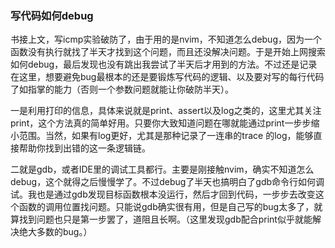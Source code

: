 ### 写代码如何debug

​	书接上文，写icmp实验破防了，由于用的是nvim，不知道怎么debug，因为一个函数没有执行就找了半天才找到这个问题，而且还没解决问题。于是开始上网搜索如何debug，最后发现也没有跳出我尝试了半天后才用到的方法。不过还是记录在这里，想要避免bug最根本的还是要锻炼写代码的逻辑、以及要对写的每行代码了如指掌的能力（否则一个参数问题就能让你破防半天）。

​	一是利用打印的信息，具体来说就是print、assert以及log之类的，这里尤其关注print，这个方法真的简单好用。只要你大致知道问题在哪就能通过print一步步缩小范围。当然，如果有log更好，尤其是那种记录了一连串的trace 的log，能够直接帮助你找到出错的这一条逻辑链。

​	二就是gdb，或者IDE里的调试工具都行。主要是刚接触nvim，确实不知道怎么debug，这个就得之后慢慢学了。不过debug了半天也搞明白了gdb命令行如何调试。我也是通过gdb发现目标函数根本没运行，然后才回到代码，一步步去改变这个函数的调用位置找问题。只能说gdb确实很有用，但是自己写的bug太多了，就算找到问题也只是第一步罢了，道阻且长啊。（这里发现gdb配合print似乎就能解决绝大多数的bug。）